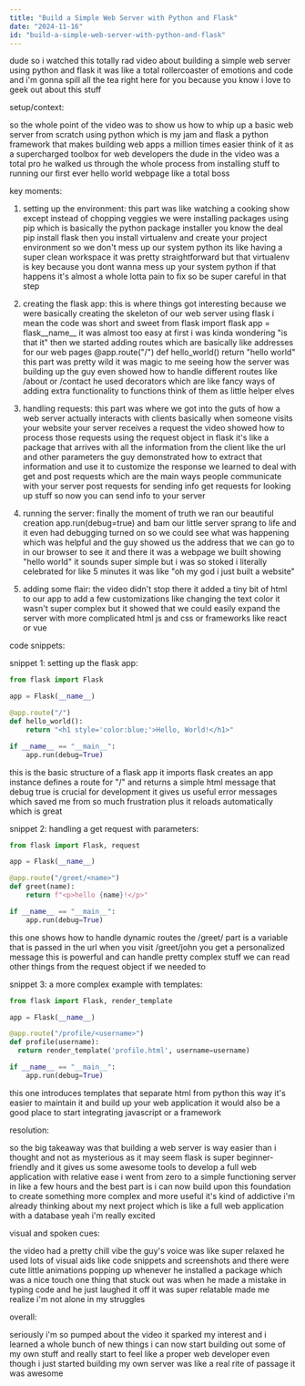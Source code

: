 ```yaml
---
title: "Build a Simple Web Server with Python and Flask"
date: "2024-11-16"
id: "build-a-simple-web-server-with-python-and-flask"
---
```


dude so i watched this totally rad video about building a simple web server using python and flask it was like a total rollercoaster of emotions and code and i'm gonna spill all the tea right here for you because you know i love to geek out about this stuff


setup/context:

 so the whole point of the video was to show us how to whip up a basic web server from scratch using python which is my jam and flask a python framework that makes building web apps a million times easier think of it as a supercharged toolbox for web developers the dude in the video was a total pro he walked us through the whole process from installing stuff to running our first ever hello world webpage like a total boss


key moments:

1. setting up the environment:  this part was like watching a cooking show except instead of chopping veggies we were installing packages using pip which is basically the python package installer you know the deal pip install flask then you install virtualenv and create your project environment so we don't mess up our system python its like having a super clean workspace it was pretty straightforward but that virtualenv is key because you dont wanna mess up your system python if that happens it's almost a whole lotta pain to fix so be super careful in that step


2. creating the flask app:  this is where things got interesting because we were basically creating the skeleton of our web server using flask i mean the code was short and sweet  from flask import flask app = flask__name__  it was almost too easy at first i was kinda wondering "is that it"  then we started adding routes which are basically like addresses for our web pages  @app.route("/") def hello_world()  return "hello world" this part was pretty wild  it was magic to me seeing how the server was building up  the guy even showed how to handle different routes like /about or /contact he used decorators which are like fancy ways of adding extra functionality to functions think of them as little helper elves


3. handling requests: this part was where we got into the guts of how a web server actually interacts with clients basically when someone visits your website your server receives a request the video showed how to process those requests using the request object in flask it's like a package that arrives with all the information from the client like the url and other parameters the guy demonstrated how to extract that information and use it to customize the response  we learned to deal with get and post requests which are the main ways people communicate with your server  post requests for sending info get requests for looking up stuff so now you can send info to your server


4. running the server: finally the moment of truth we ran our beautiful creation  app.run(debug=true) and bam our little server sprang to life  and it even had debugging turned on so we could see what was happening which was helpful   and the guy showed us the address that we can go to in our browser to see it and there it was a webpage we built showing "hello world" it sounds super simple but i was so stoked i literally celebrated for like 5 minutes it was like "oh my god i just built a website"


5. adding some flair: the video didn't stop there it added a tiny bit of html to our app to add a few customizations like changing the text color  it wasn't super complex but it showed that we could easily expand the server with more complicated html js and css or frameworks like react or vue


code snippets:


snippet 1: setting up the flask app:

```python
from flask import Flask

app = Flask(__name__)

@app.route("/")
def hello_world():
    return "<h1 style='color:blue;'>Hello, World!</h1>"

if __name__ == "__main__":
    app.run(debug=True)
```

this is the basic structure of a flask app  it imports flask creates an app instance defines a route for "/" and returns a simple html message  that debug true is crucial for development it gives us useful error messages which saved me from so much frustration plus it reloads automatically which is great


snippet 2: handling a get request with parameters:


```python
from flask import Flask, request

app = Flask(__name__)

@app.route("/greet/<name>")
def greet(name):
    return f"<p>hello {name}!</p>"

if __name__ == "__main__":
    app.run(debug=True)
```


this one shows how to handle dynamic routes the  /greet/ part is a variable that is passed in the url  when you visit /greet/john you get a personalized message  this is powerful and can handle pretty complex stuff  we can read other things from the request object if we needed to


snippet 3:  a more complex example with templates:


```python
from flask import Flask, render_template

app = Flask(__name__)

@app.route("/profile/<username>")
def profile(username):
  return render_template('profile.html', username=username)

if __name__ == "__main__":
    app.run(debug=True)

```

this one introduces templates that separate html from python this way it's easier to maintain it and build up your web application it would also be a good place to start integrating javascript or a framework


resolution:

so the big takeaway was that building a web server is way easier than i thought and not as mysterious as it may seem   flask is super beginner-friendly and it gives us some awesome tools to develop a full web application with relative ease  i went from zero to a simple functioning server in like a few hours  and the best part is i can now build upon this foundation to create something more complex and more useful  it's kind of addictive  i'm already thinking about my next project which is like a full web application with a database  yeah i'm really excited


visual and spoken cues:

the video had a pretty chill vibe the guy's voice was like super relaxed he used lots of visual aids like code snippets and screenshots  and there were cute little animations popping up whenever he installed a package which was a nice touch  one thing that stuck out was when he made a mistake in typing code and he just laughed it off  it was super relatable  made me realize i'm not alone in my struggles


overall:

seriously i'm so pumped about the video it sparked my interest and i learned a whole bunch of new things i can now start building out some of my own stuff and really start to feel like a proper web developer even though i just started  building my own server was like a real rite of passage  it was awesome
